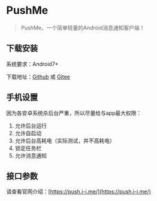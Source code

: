 # PushMe
> PushMe，一个简单轻量的Android消息通知客户端！

## 下载安装

系统要求：Android7+

下载地址：[Github](https://github.com/yafoo/pushme/releases) 或 [Gitee](https://gitee.com/yafu/pushme/releases)

## 手机设置

因为各安卓系统杀后台严重，所以尽量给与app最大权限：

1. 允许后台运行
2. 允许自启动
3. 允许后台高耗电（实际测试，并不高耗电）
4. 锁定任务栏
5. 允许消息通知

## 接口参数

请查看官网介绍：[https://push.i-i.me/](https://push.i-i.me/)